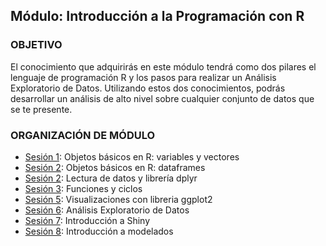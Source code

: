  
## Módulo: Introducción a la Programación con R

### OBJETIVO

El conocimiento que adquirirás en este módulo tendrá como dos pilares el lenguaje de programación R y los pasos para realizar un Análisis Exploratorio de Datos. Utilizando estos dos conocimientos, podrás desarrollar un análisis de alto nivel sobre cualquier conjunto de datos que se te presente.

 ### ORGANIZACIÓN DE MÓDULO 
 
 - [Sesión 1](Sesion-01): Objetos básicos en R: variables y vectores
 - [Sesión 2](Sesion-02): Objetos básicos en R: dataframes
 - [Sesión 2](Sesion-03): Lectura de datos y librería dplyr
 - [Sesión 3](Sesion-04): Funciones y ciclos
 - [Sesión 5](Sesion-05): Visualizaciones con libreria ggplot2
 - [Sesión 6](Sesion-06): Análisis Exploratorio de Datos
 - [Sesión 7](Sesion-07): Introducción a Shiny
 - [Sesión 8](Sesion-08): Introducción a modelados

